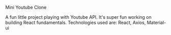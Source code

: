 Mini Youtube Clone

A fun little project playing with Youtube API. It's super fun working on building React fundamentals. 
Technologies used are: React, Axios, Material-ui